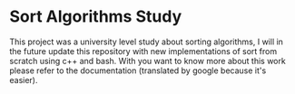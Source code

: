 # Sort Algorithms Study
This project was a university level study about sorting algorithms, I will in the future update this repository with new implementations of sort from scratch using c++ and bash. With you want to know more about this work please refer to the documentation (translated by google because it's easier).
